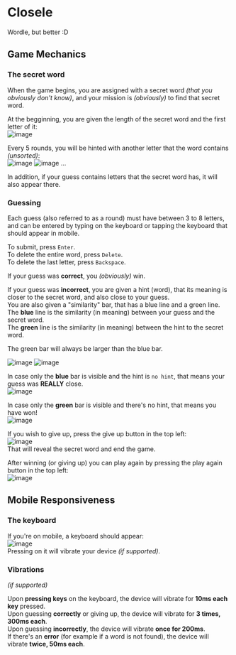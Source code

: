 # Closele
Wordle, but better :D

## Game Mechanics
### The secret word
When the game begins, you are assigned with a secret word *(that you obviously don't know)*, and your mission is *(obviously)* to find that secret word.

At the begginning, you are given the length of the secret word and the first letter of it:<br />
![image](https://user-images.githubusercontent.com/57628667/197333031-b80fa51b-afd7-44a3-93e9-5ab7c38739e6.png)

Every 5 rounds, you will be hinted with another letter that the word contains *(unsorted)*:<br />
![image](https://user-images.githubusercontent.com/57628667/197333128-a147fc07-fa58-4bda-802b-c7ec4db58489.png)
![image](https://user-images.githubusercontent.com/57628667/197333161-b4c9b0c1-b850-44c8-94b9-02bdcd5313be.png)
...

In addition, if your guess contains letters that the secret word has, it will also appear there.

### Guessing
Each guess (also referred to as a round) must have between 3 to 8 letters, and can be entered by typing on the keyboard or tapping the keyboard that should appear in mobile.

To submit, press `Enter`.<br />
To delete the entire word, press `Delete`.<br />
To delete the last letter, press `Backspace`.

If your guess was **correct**, you *(obviously)* win.

If your guess was **incorrect**, you are given a hint (word), that its meaning is closer to the secret word, and also close to your guess.<br />
You are also given a "similarity" bar, that has a blue line and a green line.<br />
The **blue** line is the similarity (in meaning) between your guess and the secret word.<br />
The **green** line is the similarity (in meaning) between the hint to the secret word.

The green bar will always be larger than the blue bar.

![image](https://user-images.githubusercontent.com/57628667/197333864-97c99277-2d14-4c0d-a9ca-1fc3794918a4.png)
![image](https://user-images.githubusercontent.com/57628667/197333911-9cde45ee-d936-451d-be98-675dd4a9b349.png)

In case only the **blue** bar is visible and the hint is `no hint`, that means your guess was **REALLY** close.<br />
![image](https://user-images.githubusercontent.com/57628667/197334192-59bd2d70-4fc9-40af-b9b8-c89a2de178e3.png)

In case only the **green** bar is visible and there's no hint, that means you have won!<br />
![image](https://user-images.githubusercontent.com/57628667/197334233-445664d0-1b8d-42d6-a229-aeb3cc4adcbb.png)

If you wish to give up, press the give up button in the top left:<br />
![image](https://user-images.githubusercontent.com/57628667/197333349-729cca09-a0ca-4646-85f2-560839d5f8ac.png)<br />
That will reveal the secret word and end the game.

After winning (or giving up) you can play again by pressing the play again button in the top left:<br />
![image](https://user-images.githubusercontent.com/57628667/197333378-5207fe3b-6dd9-4bd9-a7f1-e1f67a24229a.png)

## Mobile Responsiveness
### The keyboard
If you're on mobile, a keyboard should appear:<br />
![image](https://user-images.githubusercontent.com/57628667/197333196-a5e33c44-423a-48aa-80b3-ed76b6e2b1c0.png)<br />
Pressing on it will vibrate your device *(if supported)*.

### Vibrations
*(if supported)*

Upon **pressing keys** on the keyboard, the device will vibrate for **10ms each key** pressed.<br />
Upon guessing **correctly** or giving up, the device will vibrate for **3 times, 300ms each**.<br />
Upon guessing **incorrectly**, the device will vibrate **once for 200ms**.<br />
If there's an **error** (for example if a word is not found), the device will vibrate **twice, 50ms each**.<br />
